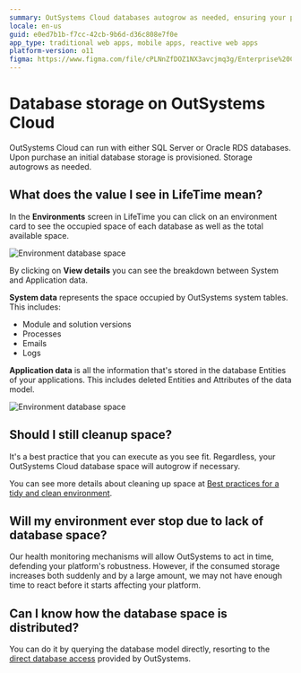 ```yaml
---
summary: OutSystems Cloud databases autogrow as needed, ensuring your platform runs smoothly.
locale: en-us
guid: e0ed7b1b-f7cc-42cb-9b6d-d36c808e7f0e
app_type: traditional web apps, mobile apps, reactive web apps
platform-version: o11
figma: https://www.figma.com/file/cPLNnZfDOZ1NX3avcjmq3g/Enterprise%20Customers?node-id=618:298
---
```


# Database storage on OutSystems Cloud

OutSystems Cloud can run with either SQL Server or Oracle RDS databases. Upon purchase an initial database storage is provisioned. Storage autogrows as needed.

## What does the value I see in LifeTime mean?

In the **Environments** screen in LifeTime you can click on an environment card to see the occupied space of each database as well as the total available space.

![Environment database space](images/database-storage-cloud_LT.png)

By clicking on **View details** you can see the breakdown between System and Application data.

**System data** represents the space occupied by OutSystems system tables. This includes:

* Module and solution versions
* Processes
* Emails
* Logs 

**Application data** is all the information that's stored in the database Entities of your applications. This includes deleted Entities and Attributes of the data model.

![Environment database space](images/database-storage-cloud-detail_LT.png)

## Should I still cleanup space?

It's a best practice that you can execute as you see fit. Regardless, your OutSystems Cloud database space will autogrow if necessary.

You can see more details about cleaning up space at [Best practices for a tidy and clean environment](https://success.outsystems.com/Documentation/Best_Practices/Lifecycle/Best_practices_for_a_tidy_and_clean_environment).

## Will my environment ever stop due to lack of database space?

Our health monitoring mechanisms will allow OutSystems to act in time, defending your platform's robustness. However, if the consumed storage increases both suddenly and by a large amount, we may not have enough time to react before it starts affecting your platform.

## Can I know how the database space is distributed?

You can do it by querying the database model directly, resorting to the [direct database access](https://success.outsystems.com/Support/Enterprise_Customers/Maintenance_and_Operations/Access_the_database_of_your_PaaS) provided by OutSystems.
